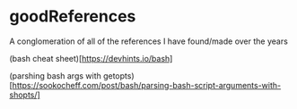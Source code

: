 # goodReferences
A conglomeration of all of the references I have found/made over the years

(bash cheat sheet)[https://devhints.io/bash]

(parshing bash args with getopts)[https://sookocheff.com/post/bash/parsing-bash-script-arguments-with-shopts/]
